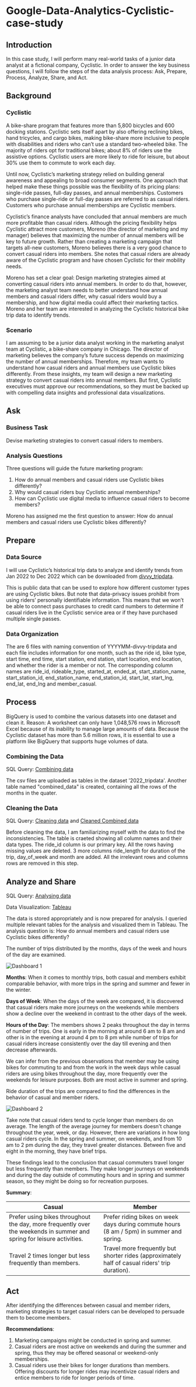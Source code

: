 # Google-Data-Analytics-Cyclistic-case-study

## Introduction
In this case study, I will perform many real-world tasks of a junior data analyst at a fictional company, Cyclistic. In order to answer the key business questions, I will follow the steps of the data analysis process: Ask, Prepare, Process, Analyze, Share, and Act.

## Background
### Cyclistic
A bike-share program that features more than 5,800 bicycles and 600 docking stations. Cyclistic sets itself apart by also offering reclining bikes, hand tricycles, and cargo bikes, making bike-share more inclusive to people with disabilities and riders who can’t use a standard two-wheeled bike. The majority of riders opt for traditional bikes; about 8% of riders use the assistive options. Cyclistic users are more likely to ride for leisure, but about 30% use them to commute to work each day.

Until now, Cyclistic’s marketing strategy relied on building general awareness and appealing to broad consumer segments. One approach that helped make these things possible was the flexibility of its pricing plans: single-ride passes, full-day passes, and annual memberships. Customers who purchase single-ride or full-day passes are referred to as casual riders. Customers who purchase annual memberships are Cyclistic members.

Cyclistic’s finance analysts have concluded that annual members are much more profitable than casual riders. Although the pricing flexibility helps Cyclistic attract more customers, Moreno (the director of marketing and my manager) believes that maximizing the number of annual members will be key to future growth. Rather than creating a marketing campaign that targets all-new customers, Moreno believes there is a very good chance to convert casual riders into members. She notes that casual riders are already aware of the Cyclistic program and have chosen Cyclistic for their mobility needs.

Moreno has set a clear goal: Design marketing strategies aimed at converting casual riders into annual members. In order to do that, however, the marketing analyst team needs to better understand how annual members and casual riders differ, why casual riders would buy a membership, and how digital media could affect their marketing tactics. Moreno and her team are interested in analyzing the Cyclistic historical bike trip data to identify trends.

### Scenario
I am assuming to be a junior data analyst working in the marketing analyst team at Cyclistic, a bike-share company in Chicago. The director of marketing believes the company’s future success depends on maximizing the number of annual memberships. Therefore, my team wants to understand how casual riders and annual members use Cyclistic bikes differently. From these insights, my team will design a new marketing strategy to convert casual riders into annual members. But first, Cyclistic executives must approve our recommendations, so they must be backed up with compelling data insights and professional data visualizations.


## Ask

### Business Task
Devise marketing strategies to convert casual riders to members.

### Analysis Questions
Three questions will guide the future marketing program:

1. How do annual members and casual riders use Cyclistic bikes differently?
2. Why would casual riders buy Cyclistic annual memberships?
3. How can Cyclistic use digital media to influence casual riders to become members?
   
Moreno has assigned me the first question to answer: How do annual members and casual riders use Cyclistic bikes differently?


## Prepare
### Data Source
I will use Cyclistic’s historical trip data to analyze and identify trends from Jan 2022 to Dec 2022 which can be downloaded from [divvy_tripdata](https://divvy-tripdata.s3.amazonaws.com/index.html).

This is public data that can be used to explore how different customer types are using Cyclistic bikes. But note that data-privacy issues prohibit from using riders’ personally identifiable information. This means that we won’t be able to connect pass purchases to credit card numbers to determine if casual riders live in the Cyclistic service area or if they have purchased multiple single passes.

### Data Organization
The are 6 files with naming convention of YYYYMM-divvy-tripdata and each file includes information for one month, such as the ride id, bike type, start time, end time, start station, end station, start location, end location, and whether the rider is a member or not. The corresponding column names are ride_id, rideable_type, started_at, ended_at, start_station_name, start_station_id, end_station_name, end_station_id, start_lat, start_lng, end_lat, end_lng and member_casual.



## Process
BigQuery is used to combine the various datasets into one dataset and clean it.
Reason:
A worksheet can only have 1,048,576 rows in Microsoft Excel because of its inability to manage large amounts of data. Because the Cyclistic dataset has more than 5.6 million rows, it is essential to use a platform like BigQuery that supports huge volumes of data.

### Combining the Data
SQL Query: [Combining data](https://github.com/Sourjayan/Google-Data-Analytics-Cyclistic-case-study/blob/main/1.%20Combining%20data.sql)

The csv files are uploaded as tables in the dataset '2022_tripdata'. Another table named "combined_data" is created, containing all the rows of the months in the quater.

### Cleaning the Data
SQL Query: [Cleaning data](https://github.com/Sourjayan/Google-Data-Analytics-Cyclistic-case-study/blob/main/2.%20Cleaning%20data.sql) and [Cleaned Combined data](https://github.com/Sourjayan/Google-Data-Analytics-Cyclistic-case-study/blob/main/3.%20Cleaned%20Combined%20data.sql)

Before cleaning the data, I am familiarizing myself with the data to find the inconsistencies.
The table is craeted showing all column names and their data types. The ride_id column is our primary key.
All the rows having missing values are deleted.
3 more columns ride_length for duration of the trip, day_of_week and month are added.
All the irrelevant rows and columns rows are removed in this step.


## Analyze and Share
SQL Query: [Analysing data](https://github.com/Sourjayan/Google-Data-Analytics-Cyclistic-case-study/blob/main/4.%20Analysing%20data.sql)

Data Visualization: [Tableau](https://public.tableau.com/views/googlecasestudy_16946242358980/Dashboard2?:language=en-US&:display_count=n&:origin=viz_share_link)

The data is stored appropriately and is now prepared for analysis. I queried multiple relevant tables for the analysis and visualized them in Tableau.
The analysis question is: How do annual members and casual riders use Cyclistic bikes differently?

The number of trips distributed by the months, days of the week and hours of the day are examined.

![Dashboard 1](https://github.com/Sourjayan/Google-Data-Analytics-Cyclistic-case-study/assets/145615524/6f73b9f4-05ac-4758-9d08-0ad8c53e6595)

**Months**: When it comes to monthly trips, both casual and members exhibit comparable behavior, with more trips in the spring and summer and fewer in the winter.

**Days of Week**: When the days of the week are compared, it is discovered that casual riders make more journeys on the weekends while members show a decline over the weekend in contrast to the other days of the week.

**Hours of the Day**: The members shows 2 peaks throughout the day in terms of number of trips. One is early in the morning at around 6 am to 8 am and other is in the evening at around 4 pm to 8 pm while number of trips for casual riders increase consistently over the day till evening and then decrease afterwards.

We can infer from the previous observations that member may be using bikes for commuting to and from the work in the week days while casual riders are using bikes throughout the day, more frequently over the weekends for leisure purposes. Both are most active in summer and spring.



Ride duration of the trips are compared to find the differences in the behavior of casual and member riders.

![Dashboard 2](https://github.com/Sourjayan/Google-Data-Analytics-Cyclistic-case-study/assets/145615524/33c51126-0e9a-43ec-96ec-71bd14990043)


Take note that casual riders tend to cycle longer than members do on average. The length of the average journey for members doesn't change throughout the year, week, or day. However, there are variations in how long casual riders cycle. In the spring and summer, on weekends, and from 10 am to 2 pm during the day, they travel greater distances. Between five and eight in the morning, they have brief trips.

These findings lead to the conclusion that casual commuters travel longer but less frequently than members. They make longer journeys on weekends and during the day outside of commuting hours and in spring and summer season, so they might be doing so for recreation purposes.

**Summary**:

|Casual|Member|
|---|---|
|Prefer using bikes throughout the day, more frequently over the weekends in summer and spring for leisure activities.|Prefer riding bikes on week days during commute hours (8 am / 5pm) in summer and spring.|
|Travel 2 times longer but less frequently than members.|Travel more frequently but shorter rides (approximately half of casual riders' trip duration).|


## Act
After identifying the differences between casual and member riders, marketing strategies to target casual riders can be developed to persuade them to become members.

**Recommendations**:
1. Marketing campaigns might be conducted in spring and summer.
2. Casual riders are most active on weekends and during the summer and spring, thus they may be offered seasonal or weekend-only memberships.
3. Casual riders use their bikes for longer durations than members. Offering discounts for longer rides may incentivize casual riders and entice members to ride for longer periods of time.
